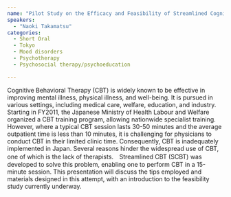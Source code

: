 ```yaml
---
name: "Pilot Study on the Efficacy and Feasibility of Streamlined Cognitive Behavioral Therapy for Depression"
speakers:
  - "Naoki Takamatsu"
categories:
  - Short Oral
  - Tokyo
  - Mood disorders
  - Psychotherapy
  - Psychosocial therapy/psychoeducation

---
```


Cognitive Behavioral Therapy (CBT) is widely known to be effective in improving mental illness, physical illness, and well-being. It is pursued in various settings, including medical care, welfare, education, and industry. Starting in FY2011, the Japanese Ministry of Health Labour and Welfare organized a CBT training program, allowing nationwide specialist training. However, where a typical CBT session lasts 30-50 minutes and the average outpatient time is less than 10 minutes, it is challenging for physicians to conduct CBT in their limited clinic time. Consequently, CBT is inadequately implemented in Japan. Several reasons hinder the widespread use of CBT, one of which is the lack of therapists.　Streamlined CBT (SCBT) was developed to solve this problem, enabling one to perform CBT in a 15-minute session. This presentation will discuss the tips employed and materials designed in this attempt, with an introduction to the feasibility study currently underway.

